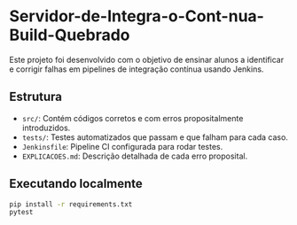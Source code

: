 # Servidor-de-Integra-o-Cont-nua-Build-Quebrado

Este projeto foi desenvolvido com o objetivo de ensinar alunos a identificar e corrigir falhas em pipelines de integração contínua usando Jenkins.

## Estrutura

- `src/`: Contém códigos corretos e com erros propositalmente introduzidos.
- `tests/`: Testes automatizados que passam e que falham para cada caso.
- `Jenkinsfile`: Pipeline CI configurada para rodar testes.
- `EXPLICACOES.md`: Descrição detalhada de cada erro proposital.

## Executando localmente

```bash
pip install -r requirements.txt
pytest
```